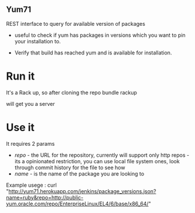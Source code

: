 Yum71
----

REST interface to query for available version of packages

* useful to check if yum has packages in versions which you want to pin your installation to. 

* Verify that build has reached yum and is available for installation. 

Run it
======

It's a Rack up, so after cloning the repo
    bundle
    rackup

will get you a server


Use it
=====

It requires 2 params 
* *repo* - the URL for the repository, currently will support only http repos - its a opinionated restriction, you can use local file system ones, look through commit history for the file to see how
* *name* - is the name of the package you are looking to


Example usege :
    curl "http://yum71.herokuapp.com/jenkins/package_versions.json?name=ruby&repo=http://public-yum.oracle.com/repo/EnterpriseLinux/EL4/6/base/x86_64/"



